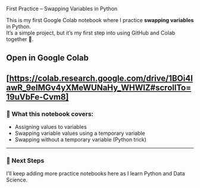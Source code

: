 First Practice – Swapping Variables in Python

This is my first Google Colab notebook where I practice **swapping variables** in Python.  
It’s a simple project, but it’s my first step into using GitHub and Colab together 🚀.

## Open in Google Colab
[https://colab.research.google.com/drive/1BOi4IawR_9eIMGv4yXMeWUNaHy_WHWlZ#scrollTo=19uVbFe-Cvm8]
---

### 📌 What this notebook covers:
- Assigning values to variables  
- Swapping variable values using a temporary variable  
- Swapping without a temporary variable (Python trick)  

---

### 🔮 Next Steps
I’ll keep adding more practice notebooks here as I learn Python and Data Science.

